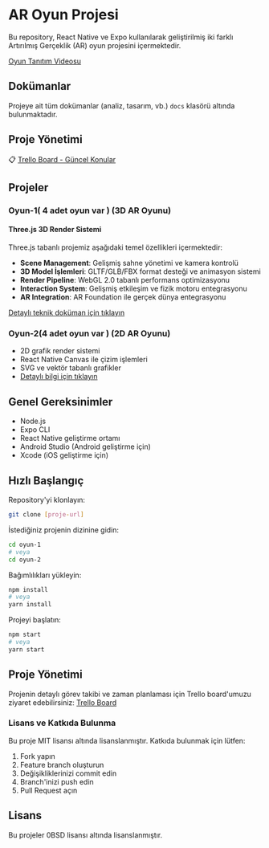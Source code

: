 # AR Oyun Projesi

Bu repository, React Native ve Expo kullanılarak geliştirilmiş iki farklı Artırılmış Gerçeklik (AR) oyun projesini içermektedir.

 [Oyun Tanıtım Videosu](https://youtube.com/shorts/yuTmxGDcQ-A?feature=share)

## Dokümanlar
Projeye ait tüm dokümanlar (analiz, tasarım, vb.) `docs` klasörü altında bulunmaktadır.

## Proje Yönetimi
📋 [Trello Board - Güncel Konular](https://trello.com/b/Rq6sW60f/guncelkonular)

## Projeler

###  Oyun-1( 4 adet oyun var )  (3D AR Oyunu)

#### Three.js 3D Render Sistemi
Three.js tabanlı projemiz aşağıdaki temel özellikleri içermektedir:

- **Scene Management**: Gelişmiş sahne yönetimi ve kamera kontrolü
- **3D Model İşlemleri**: GLTF/GLB/FBX format desteği ve animasyon sistemi
- **Render Pipeline**: WebGL 2.0 tabanlı performans optimizasyonu
- **Interaction System**: Gelişmiş etkileşim ve fizik motoru entegrasyonu
- **AR Integration**: AR Foundation ile gerçek dünya entegrasyonu

[Detaylı teknik doküman için tıklayın](./docs/technical/threejs-system.md)

###  Oyun-2(4 adet oyun var )  (2D AR Oyunu)
- 2D grafik render sistemi
- React Native Canvas ile çizim işlemleri
- SVG ve vektör tabanlı grafikler
- [Detaylı bilgi için tıklayın](./oyun-2/README.md)

## Genel Gereksinimler

- Node.js
- Expo CLI
- React Native geliştirme ortamı
- Android Studio (Android geliştirme için)
- Xcode (iOS geliştirme için)

## Hızlı Başlangıç

 Repository'yi klonlayın:
```bash
git clone [proje-url]
```

 İstediğiniz projenin dizinine gidin:
```bash
cd oyun-1
# veya
cd oyun-2
```

 Bağımlılıkları yükleyin:
```bash
npm install
# veya
yarn install
```

 Projeyi başlatın:
```bash
npm start
# veya
yarn start
```

## Proje Yönetimi

Projenin detaylı görev takibi ve zaman planlaması için Trello board'umuzu ziyaret edebilirsiniz:
[Trello Board](https://trello.com/b/Rq6sW60f/guncelkonular)

###  Lisans ve Katkıda Bulunma

Bu proje MIT lisansı altında lisanslanmıştır. Katkıda bulunmak için lütfen:
1. Fork yapın
2. Feature branch oluşturun
3. Değişikliklerinizi commit edin
4. Branch'inizi push edin
5. Pull Request açın

## Lisans

Bu projeler 0BSD lisansı altında lisanslanmıştır.
